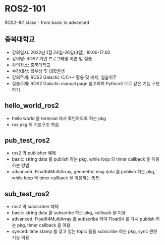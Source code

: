 # ROS2-101
ROS2-101 class - from basic to advanced

## 충북대학교
- 강의일시: 2022년 1월 24일-26일(3일), 10:00-17:00
- 강의명: ROS2 기반 프로그래밍 이론 및 실습​
- 강의장소: 충북대학교
- 수강대상: 학부생 및 대학원생 
- 강의주제: ROS2 Galactic C/C++ 활용 및 예제, 실습위주
- 실습주제: ROS2 Galactic manual page 참고하여 Python3 으로 같은 기능 구현하기

## hello_world_ros2
- hello world 를 terminal 에서 확인하도록 하는 pkg
- ros pkg 의 기본구조 학습

## pub_test_ros2
- ros2 의 publisher 예제
- basic: string data 를 publish 하는 pkg, while loop 와 timer callback 을 이용하는 방법
- advanced: Float64MultiArray, geometric msg data 를 publish 하는 pkg, while loop 와 timer callback 을 이용하는 방법

## sub_test_ros2
- ros2 의 subscriber 예제
- basic: string data 를 subscribe 하는 pkg, callback 을 이용
- advanced: Float64MultiArray 를 subscribe 하여 Float64 를 다시 publish 하는 pkg, timer callback 을 이용
- synced: time stamp 를 갖고 있는 topic 들을 subscribe 하는 pkg, sync 관련 기능 이용